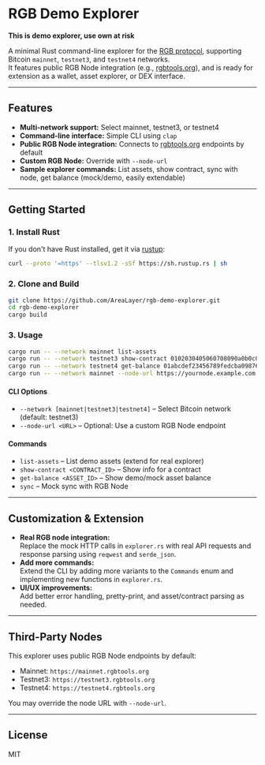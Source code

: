 # RGB Demo Explorer

**This is demo explorer, use own at risk**

A minimal Rust command-line explorer for the [RGB protocol](https://rgb.tech/), supporting Bitcoin `mainnet`, `testnet3`, and `testnet4` networks.  
It features public RGB Node integration (e.g., [rgbtools.org](https://rgbtools.org/)), and is ready for extension as a wallet, asset explorer, or DEX interface.

---

## Features

- **Multi-network support:** Select mainnet, testnet3, or testnet4
- **Command-line interface:** Simple CLI using `clap`
- **Public RGB Node integration:** Connects to [rgbtools.org](https://rgbtools.org/) endpoints by default
- **Custom RGB Node:** Override with `--node-url`
- **Sample explorer commands:** List assets, show contract, sync with node, get balance (mock/demo, easily extendable)

---

## Getting Started

### 1. Install Rust

If you don't have Rust installed, get it via [rustup](https://rustup.rs/):

```sh
curl --proto '=https' --tlsv1.2 -sSf https://sh.rustup.rs | sh
```

### 2. Clone and Build

```sh
git clone https://github.com/AreaLayer/rgb-demo-explorer.git
cd rgb-demo-explorer
cargo build
```

### 3. Usage

```sh
cargo run -- --network mainnet list-assets
cargo run -- --network testnet3 show-contract 0102030405060708090a0b0c0d0e0f10
cargo run -- --network testnet4 get-balance 01abcdef23456789fedcba0987654321
cargo run -- --network mainnet --node-url https://yournode.example.com sync
```

#### CLI Options

- `--network [mainnet|testnet3|testnet4]` – Select Bitcoin network (default: testnet3)
- `--node-url <URL>` – Optional: Use a custom RGB Node endpoint

#### Commands

- `list-assets` – List demo assets (extend for real explorer)
- `show-contract <CONTRACT_ID>` – Show info for a contract
- `get-balance <ASSET_ID>` – Show demo/mock asset balance
- `sync` – Mock sync with RGB Node

---

## Customization & Extension

- **Real RGB node integration:**  
  Replace the mock HTTP calls in `explorer.rs` with real API requests and response parsing using `reqwest` and `serde_json`.
- **Add more commands:**  
  Extend the CLI by adding more variants to the `Commands` enum and implementing new functions in `explorer.rs`.
- **UI/UX improvements:**  
  Add better error handling, pretty-print, and asset/contract parsing as needed.

---

## Third-Party Nodes

This explorer uses public RGB Node endpoints by default:

- Mainnet:   `https://mainnet.rgbtools.org`
- Testnet3:  `https://testnet3.rgbtools.org`
- Testnet4:  `https://testnet4.rgbtools.org`

You may override the node URL with `--node-url`.

---

## License

MIT
